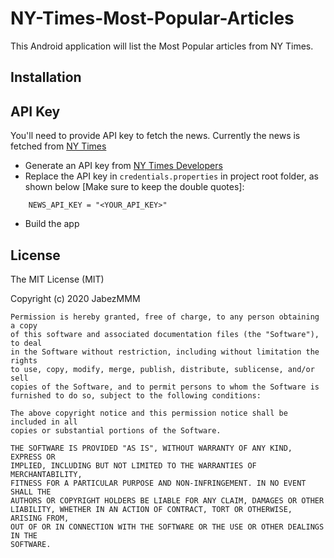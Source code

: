 # NY-Times-Most-Popular-Articles

This Android application will list the Most Popular articles from NY Times.

## Installation

## API Key
You'll need to provide API key to fetch the news. Currently the news is fetched from [NY Times](https://api.nytimes.com)

- Generate an API key from [NY Times Developers](https://developer.nytimes.com/get-started)
- Replace the API key in `credentials.properties` in project root folder, as shown below [Make sure to keep the double quotes]:
```
    NEWS_API_KEY = "<YOUR_API_KEY>"
```
- Build the app

## License
The MIT License (MIT)

Copyright (c) 2020 JabezMMM

    Permission is hereby granted, free of charge, to any person obtaining a copy
    of this software and associated documentation files (the "Software"), to deal
    in the Software without restriction, including without limitation the rights
    to use, copy, modify, merge, publish, distribute, sublicense, and/or sell
    copies of the Software, and to permit persons to whom the Software is
    furnished to do so, subject to the following conditions:

    The above copyright notice and this permission notice shall be included in all
    copies or substantial portions of the Software.

    THE SOFTWARE IS PROVIDED "AS IS", WITHOUT WARRANTY OF ANY KIND, EXPRESS OR
    IMPLIED, INCLUDING BUT NOT LIMITED TO THE WARRANTIES OF MERCHANTABILITY,
    FITNESS FOR A PARTICULAR PURPOSE AND NON-INFRINGEMENT. IN NO EVENT SHALL THE
    AUTHORS OR COPYRIGHT HOLDERS BE LIABLE FOR ANY CLAIM, DAMAGES OR OTHER
    LIABILITY, WHETHER IN AN ACTION OF CONTRACT, TORT OR OTHERWISE, ARISING FROM,
    OUT OF OR IN CONNECTION WITH THE SOFTWARE OR THE USE OR OTHER DEALINGS IN THE
    SOFTWARE.